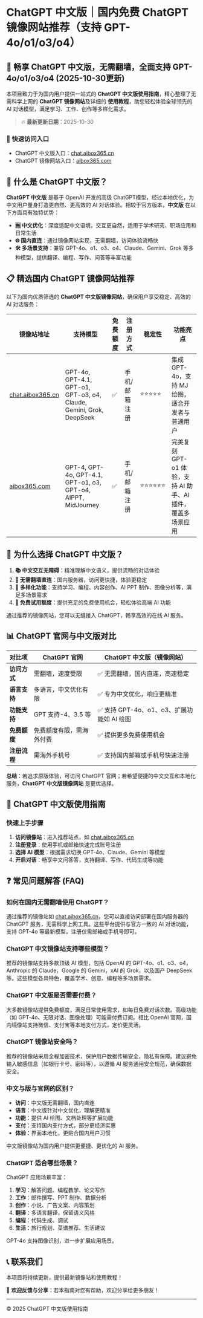 # ChatGPT 中文版｜国内免费 ChatGPT 镜像网站推荐（支持 GPT-4o/o1/o3/o4）

## 📢 畅享 ChatGPT 中文版，无需翻墙，全面支持 GPT-4o/o1/o3/o4 (2025-10-30更新)

本项目致力于为国内用户提供一站式的 **ChatGPT 中文版使用指南**，精心整理了无需科学上网的 **ChatGPT 镜像网站**及详细的 **使用教程**，助您轻松体验全球领先的 AI 对话模型，满足学习、工作、创作等多样化需求。

> 🔥 **最新更新日期**：2025-10-30

### 🚀 快速访问入口

- ChatGPT 中文版入口：[chat.aibox365.cn](https://chat.aibox365.cn)
- ChatGPT 镜像网站入口：[aibox365.com](https://aibox365.com)

## 🤔 什么是 ChatGPT 中文版？

**ChatGPT 中文版** 是基于 OpenAI 开发的高级 ChatGPT模型，经过本地优化，为中文用户量身打造更自然、更高效的 AI 对话体验。相较于官方版本，**中文版** 在以下方面具有独特优势：

- **🈚 中文优化**：深度适配中文语境，交互更自然，适用于学术研究、职场应用和日常生活
- **🌐 国内直连**：通过镜像网站实现，无需翻墙，访问体验流畅快
- **🛠️ 多场景支持**：兼容 GPT-4o、o1、o3、o4、Claude、Gemini、Grok 等多种模型，提供翻译、编程、写作、问答等丰富功能

## 📋 精选国内 ChatGPT 镜像网站推荐

以下为国内优质筛选的 **ChatGPT 中文版镜像网站**，确保用户享受稳定、高效的 AI 对话服务：

| 镜像站地址 | 支持模型 | 免费额度 | 注册方式 | 稳定性 | 功能亮点 |
|-------------|-------------|-------------|-------------|---------|-------------|
| [chat.aibox365.cn](https://chat.aibox365.cn) | GPT-4o, GPT-4.1, GPT-o1, GPT-o3, o4, Claude, Gemini, Grok, DeepSeek | ✅ | 手机/邮箱注册 | ⭐⭐⭐⭐⭐ | 集成 GPT-4o，支持 MJ 绘图，适合开发者与普通用户 |
| [aibox365.com](https://aibox365.com) | GPT-4, GPT-4o, GPT-4.1, GPT-o1, o3, GPT-o4, AIPPT, MidJourney | ✅ | 手机/邮箱注册 | ⭐⭐⭐⭐⭐⭐ | 完美复刻 GPT-o1 体验，支持 AI 助手、AI插件，覆盖多场景应用 |

## 🌟 为什么选择 ChatGPT 中文版？

1. **📚 中文交互无障碍**：精准理解中文语义，提供流畅的对话体验
2. **🚀 无需翻墙直连**：国内服务器，访问更快捷，体验更稳定
3. **🔧 多样化功能**：支持学习、编程、内容创作、AI PPT 制作、图像分析等，满足多场景需求
4. **💸 免费试用额度**：提供充足的免费使用机会，轻松体验高端 AI 功能

通过推荐的镜像网站，您可以无缝接入 ChatGPT，畅享高效的在线 AI 服务。

## 📊 **ChatGPT 官网与中文版对比**

| **对比项** | **ChatGPT 官网** | **ChatGPT 中文版（镜像网站）** |
|-------------|-------------|--------------------------------|
| **访问方式** | 需翻墙，速度受限 | ✅ 无需翻墙，国内直连，高速稳定 |
| **语言支持** | 多语言，中文优化有限 | ✅ 专为中文优化，响应更精准 |
| **功能支持** | GPT 支持-4、3.5 等 | ✅ 支持 GPT-4o、o1、o3、扩展功能如 AI 绘图 |
| **免费额度** | 免费额度有限，需海外付费 | ✅ 提供更多免费使用机会 |
| **注册流程** | 需海外手机号 | ✅ 支持国内邮箱或手机号快速注册 |

**总结**：若追求原版体验，可访问 ChatGPT 官网；若希望便捷的中文交互和本地化服务，**ChatGPT 中文版镜像网站** 是更优选择。

## 📝 ChatGPT 中文版使用指南

### **快速上手步骤**

1. **访问镜像站**：进入推荐站点，如 [chat.aibox365.cn](https://chat.aibox365.cn)
2. **注册登录**：使用手机或邮箱快速完成账号注册
3. **选择 AI 模型**：根据需求切换 GPT-4o、Claude、Gemini 等模型
4. **开启对话**：畅享中文问答答，支持翻译、写作、代码生成等功能

## ❓ 常见问题解答 (FAQ)

### **如何在国内无需翻墙使用 ChatGPT？**

通过推荐的镜像站如 [chat.aibox365.cn](https://chat.aibox365.cn)，您可以直接访问部署在国内服务器的 ChatGPT 服务，无需科学上网工具。这些平台提供与官方一致的 AI 对话功能，支持 GPT-4o 等最新模型，注册仅需邮箱或手机号即可。

### **ChatGPT 中文镜像站支持哪些模型？**

推荐的镜像站支持多款顶级 AI 模型，包括 OpenAI 的 GPT-4o、o1、o3、o4，Anthropic 的 Claude，Google 的 Gemini，xAI 的 Grok，以及国产 DeepSeek 等。这些模型各具特色，覆盖学术、创意、编程等多场景需求。

### **ChatGPT 中文版是否需要付费？**

大多数镜像站提供免费额度，满足日常使用需求，如每日免费对话次数。高级功能（如 GPT-4o、无限对话、图像处理）可能需付费订阅。相比 OpenAI 官网，国内镜像站支持微信、支付宝等本地支付方式，定价更灵活。

### **ChatGPT 镜像站安全吗？**

推荐的镜像站采用全程加密技术，保护用户数据传输安全，隐私有保障。建议避免输入敏感信息（如银行卡号、密码等），以遵循 AI 服务通用安全规范，确保数据安全。

### **中文与版与官网的区别？**

- **访问**：中文版无需翻墙，国内直连
- **语言**：中文版针对中文优化，理解更精准
- **功能**：提供 AI 绘图、文档处理等扩展功能
- **支付**：支持国内支付方式，部分更经济实惠
- **体验**：界面本地化，更贴合国内用户习惯

中文版镜像站为国内用户提供更便捷、更优化的 AI 服务。

### **ChatGPT 适合哪些场景？**

ChatGPT 应用场景丰富：
1. **学习**：解答问题、编程教学、论文写作
2. **工作**：邮件撰写、PPT 制作、数据分析
3. **创作**：小说、广告文案、内容策划
4. **翻译**：多语言翻译，保留语义风格
5. **编程**：代码生成、调试
6. **生活**：旅行规划、菜谱推荐、生活建议

GPT-4o 支持图像识别，进一步扩展应用场景。

## 📞 联系我们

本项目将持续更新，提供最新镜像站和使用教程！

🌟 **欢迎反馈与分享**：若本指南对您有帮助，欢迎分享给更多朋友！

---

© 2025 ChatGPT 中文版使用指南
